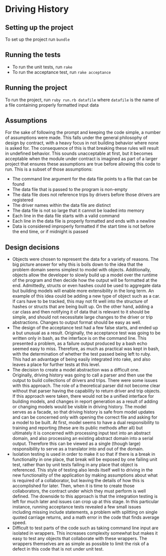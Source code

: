 # Driving History

## Setting up the project
To set up the project run `bundle`

## Running the tests
  * To run the unit tests, run `rake`
  * To run the acceptance test, run `rake acceptance`


## Running the project
To run the project, run `ruby run.rb datafile` where `datafile` is the name of a file containing properly formatted input data

## Assumptions
For the sake of following the prompt and keeping the code simple, a number of assumptions were made. This falls under the general philosophy of design by contract, with a heavy focus in not building behavior where none is asked for. The consequence of this is that breaking these rules will result in undefined behavior. This sounds unacceptable at first, but it becomes acceptable when the module under contract is imagined as part of a larger project that ensures these assumptions are true before allowing this code to run. This is a subset of those assumptions:

* The command line argument for the data file points to a file that can be found
* The data file that is passed to the program is non-empty
* The data file does not reference trips by drivers before those drivers are registered
* The driver names within the data file are distinct
* The data file is not so large that it cannot be loaded into memory
* Each line in the data file starts with a valid command
* Each line in the data file is properly formatted and ends with a newline
* Data is considered improperly formatted if the start time is not before the end time, or if midnight is passed

## Design decisions
* Objects were chosen to represent the data for a variety of reasons. The big picture answer for why this is boils down to the idea that the problem domain seems simplest to model with objects. Additionally, objects allow the developer to slowly build up a model over the runtime of the program and then decide how the output will be formatted at the end. Admittedly, structs or even hashes could be used to aggregate data but building models will enable more extensibility in the long term. An example of this idea could be adding a new type of object such as a car. If cars have to be tracked, this may not fit well into the structure of hashes or structs that are being built up. On the other hand, adding a car class and then notifying it of data that is relevant to it should be simple, and should not necessitate large changes to the driver or trip abstractions. Changes to output format should be easy as well.
* The design of the acceptance test had a few false starts, and ended up a but unusual as a result. Originally, the acceptance test was going to be written only in bash, as the interface is on the command line. This presented a problem, as a failure output produced by a bash echo seemed easy to miss. Therefore, as much as practical was kept in bash, with the determination of whether the test passed being left to ruby. This had an advantage of being easily integrated into rake, and also leaves a place for further tests at this level.
* The decision to create a model abstraction was a difficult one. Originally, driving history was going to call a parser and then use the output to build collections of drivers and trips. There were some issues with this approach. The role of a theoretical parser did not become clear without that parser having the capability to return driver and trip objects. If this approach were taken, there would not be a unified interface for building models, and changes in report generation as a result of adding or changing models would be visible in driving history. The model serves as a facade, so that driving history is safe from model updates and can be concerned only with opening the correct file and asking for a model to be built. At first, model seems to have a dual responsibility to training and reporting (these are its public methods after all) but ultimately it is concerned with processing input text into an abstract domain, and also processing an existing abstract domain into a serial output. Therefore this can be viewed as a single (though large) responsibility to serve as a translator into and out of the domain.
* Isolation testing is used in order to make it so that if there is a break in functionality in one place, that break will be exposed by one failing unit test, rather than by unit tests failing in any place that object is referenced. This style of testing also lends itself well to driving in the new functionality of the application by making assumptions about what is required of a collaborator, but leaving the details of how this is accomplished for later. Then, when it is time to create those collaborators, the contract under which they must perform is well defined. The downside to this approach is that the integration testing is left for much later and issues can crop up at this stage. In this particular instance, running acceptance tests revealed a few small issues including missing include statements, a problem with splitting on single quoted carriage returns, and a math error in the code that finds average speed.
* Difficult to test parts of the code such as taking command line input are isolated in wrappers. This increases complexity somewhat but makes it easy to test any objects that collaborate with these wrappers. The wrappers themselves are as simple as possible to limit the risk of a defect in this code that is not under unit test.
